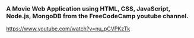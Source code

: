 ### A Movie Web Application using HTML, CSS, JavaScript, Node.js, MongoDB from the FreeCodeCamp youtube channel.

https://www.youtube.com/watch?v=nu_pCVPKzTk

